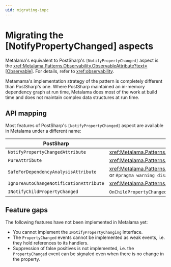 ```yaml
---
uid: migrating-inpc
---
```


# Migrating the [NotifyPropertyChanged] aspects

Metalama's equivalent to PostSharp's `[NotifyPropertyChanged]` aspect is the <xref:Metalama.Patterns.Observability.ObservableAttribute?text=[Observable]>. For details, refer to <xref:observability>.

Metamama's implementation strategy of the pattern is completely different than PostSharp's one. Where PostSharp maintained an in-memory dependency graph at run time, Metalama does most of the work at build time and does not maintain complex data structures at run time. 


## API mapping

Most features of PostSharp's `[NotifyPropertyChanged]` aspect are available in Metalama under a different name:

| PostSharp                        | Metalama                                                   |
| -------------------------------- | ---------------------------------------------------------- |
| `NotifyPropertyChangedAttribute` | <xref:Metalama.Patterns.Observability.ObservableAttribute> |
| `PureAttribute`                  | <xref:Metalama.Patterns.Observability.ConstantAttribute> |
| `SafeForDependencyAnalysisAttribute` | <xref:Metalama.Patterns.Observability.SuppressObservabilityWarningsAttribute> or `#pragma warning disable` |
| `IgnoreAutoChangeNotificationAttribute`  | <xref:Metalama.Patterns.Observability.NotObservableAttribute> |
| `INotifyChildPropertyChanged` | `OnChildPropertyChanged` protected method.

## Feature gaps

The following features have not been implemented in Metalama yet:

* You cannot implement the `INotifyPropertyChanging` interface.
* The `PropertyChanged` events cannot be implemented as weak events, i.e. they hold references to its handlers.
* Suppression of false positives is not implemented, i.e. the `PropertyChanged` event can be signaled even when there is no change in the property.